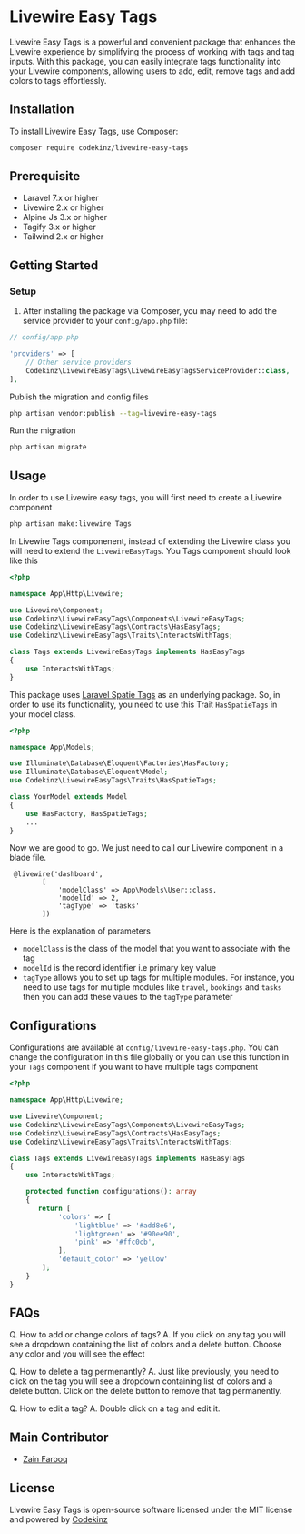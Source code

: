 <!-- README.md -->

# Livewire Easy Tags

Livewire Easy Tags is a powerful and convenient package that enhances the Livewire experience by simplifying the process of working with tags and tag inputs. With this package, you can easily integrate tags functionality into your Livewire components, allowing users to add, edit, remove tags and add colors to tags effortlessly.

## Installation

To install Livewire Easy Tags, use Composer:

```bash
composer require codekinz/livewire-easy-tags
```

## Prerequisite
- Laravel 7.x or higher
- Livewire 2.x or higher
- Alpine Js 3.x or higher
- Tagify 3.x or higher
- Tailwind 2.x or higher


## Getting Started

### Setup

1. After installing the package via Composer, you may need to add the service provider to your `config/app.php` file:

```php
// config/app.php

'providers' => [
    // Other service providers
    Codekinz\LivewireEasyTags\LivewireEasyTagsServiceProvider::class,
],
```
Publish the migration and config files
```bash
php artisan vendor:publish --tag=livewire-easy-tags
```
Run the migration
```bash
php artisan migrate
```
## Usage
In order to use Livewire easy tags, you will first need to create a Livewire component
```bash
php artisan make:livewire Tags
```
In Livewire Tags componenent, instead of extending the Livewire class you will need to extend the `LivewireEasyTags`. You Tags component should look like this
```php
<?php

namespace App\Http\Livewire;

use Livewire\Component;
use Codekinz\LivewireEasyTags\Components\LivewireEasyTags;
use Codekinz\LivewireEasyTags\Contracts\HasEasyTags;
use Codekinz\LivewireEasyTags\Traits\InteractsWithTags;

class Tags extends LivewireEasyTags implements HasEasyTags
{
    use InteractsWithTags;
}

```
This package uses <a href="https://spatie.be/docs/laravel-tags/v4/introduction" target="_blank">Laravel Spatie Tags</a> as an underlying package. So, in order to use its functionality, you need to use this Trait `HasSpatieTags` in your model class.
```php
<?php

namespace App\Models;

use Illuminate\Database\Eloquent\Factories\HasFactory;
use Illuminate\Database\Eloquent\Model;
use Codekinz\LivewireEasyTags\Traits\HasSpatieTags;

class YourModel extends Model
{
    use HasFactory, HasSpatieTags;
    ...
}
```
Now we are good to go. We just need to call our Livewire component in a blade file.
```blade
 @livewire('dashboard',
        [
            'modelClass' => App\Models\User::class,
            'modelId' => 2,
            'tagType' => 'tasks'
        ])
```
Here is the explanation of parameters
- `modelClass` is the class of the model that you want to associate with the tag
- `modelId` is the record identifier i.e primary key value
- `tagType` allows you to set up tags for multiple modules. For instance, you need to use tags for multiple modules like `travel`, `bookings` and `tasks` then you can add these values to the `tagType` parameter

## Configurations
Configurations are available at `config/livewire-easy-tags.php`. You can change the configuration in this file globally or you can use this function in your `Tags` component if you want to have multiple tags component
```php
<?php

namespace App\Http\Livewire;

use Livewire\Component;
use Codekinz\LivewireEasyTags\Components\LivewireEasyTags;
use Codekinz\LivewireEasyTags\Contracts\HasEasyTags;
use Codekinz\LivewireEasyTags\Traits\InteractsWithTags;

class Tags extends LivewireEasyTags implements HasEasyTags
{
    use InteractsWithTags;

    protected function configurations(): array
    {
       return [
            'colors' => [
                'lightblue' => '#add8e6',
                'lightgreen' => '#90ee90',
                'pink' => '#ffc0cb',
            ],
            'default_color' => 'yellow'
        ];
    }
}

```
## FAQs
Q. How to add or change colors of tags?
A. If you click on any tag you will see a dropdown containing the list of colors and a delete button. Choose any color and you will see the effect

Q. How to delete a tag permenantly?
A. Just like previously, you need to click on the tag you will see a dropdown containing list of colors and a delete button. Click on the delete button to remove that tag permanently.

Q. How to edit a tag?
A. Double click on a tag and edit it.

## Main Contributor
- [Zain Farooq](https://www.linkedin.com/in/zain-farooq-b3a914147)

  
## License
Livewire Easy Tags is open-source software licensed under the MIT license and powered by [Codekinz](https://codekinz.com)
